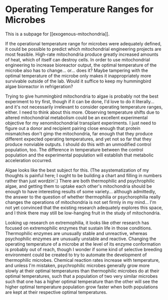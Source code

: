 # Operating Temperature Ranges for Microbes

This is a subpage for [[exogenous-mitochondria]].

If the operational temperature range for microbes were adequately defined, it could be possible to predict which mitochondrial engineering projects are most feasible.  High-rate mitochondria produce greatly increased amounts of heat, which of itself can destroy cells.  In order to use mitochondrial engineering to increase bioreactor output, the optimal temperature of the microbe also has to change...  or... does it?  Maybe tampering with the optimal temperature of the microbe only makes it inappropriately more survivable outside of the lab.  Would it suffice to keep my hummingbird algae bioreactor in refrigeration?

Trying to give hummingbird mitochondria to algae is probably not the best experiment to try first, though if it can be done, I'd love to do it literally... and it's not necessarily irrelevant to consider operating temperature ranges, either.  I need to think about this more.  Observing temperature shifts due to altered mitochondrial metabolism could be an excellent experimental objective for my xenomitochondrial transplant experiments.  I just need to figure out a donor and recipient pairing close enough that protein mismatches don't gimp the mitochondria, far enough that they produce different expected operating temperatures, and yet not so far that they produce nonviable outputs.  I should do this with an unmodified control population, too.  The difference in temperature between the control population and the experimental population will establish that metabolic acceleration occurred.

Algae looks like the best subject for this.  (The asystematization of my thoughts is painful here; I ought to be building a chart and filling in numbers rather than just wordzin'.)  There are both thermophilic and psychrophilic algae, and getting them to uptake each other's mitochondria should be enough to have interesting results of some variety...  although admittedly, the answer to the question of whether thermophilia or psychorophilia really changes the operations of mitochondria is not set firmly in my mind...  I'm not yet convinced that the existing research adequately explores this space, and I think there may still be low-hanging fruit in the study of mitochondria.

Looking up research on extremophilia, it looks like other research has focused on extremophilic enzymes that sustain life in those conditions.  Thermophilic enzymes are unusually stable and unreactive, whereas psychophilic enzymes are unusually unstable and reactive.  Changing the operating temperature of a microbe at the level of its enzyme conformation is probably out of reach, though I wonder if some kind of selective breeding environment could be created to try to automate the development of thermophilic microbes.  Chemical reaction rates increase with temperature, and unless I'm mistaken, psychrophilic microbes generally grow more slowly at their optimal temperatures than thermophilic microbes do at their optimal temperatures, such that a population of two very similar microbes such that one has a higher optimal temperature than the other will see the higher optimal temperature population grow faster when both populations are kept at their respective optimal temperatures.